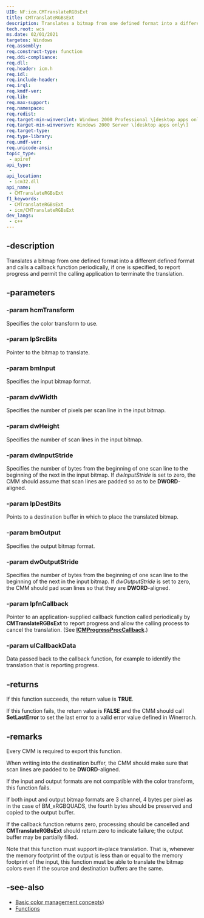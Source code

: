 ```yaml
---
UID: NF:icm.CMTranslateRGBsExt
title: CMTranslateRGBsExt
description: Translates a bitmap from one defined format into a different defined format and calls a callback function periodically, if one is specified, to report progress and permit the calling application to terminate the translation.
tech.root: wcs
ms.date: 02/01/2021
targetos: Windows
req.assembly: 
req.construct-type: function
req.ddi-compliance: 
req.dll: 
req.header: icm.h
req.idl: 
req.include-header: 
req.irql: 
req.kmdf-ver: 
req.lib: 
req.max-support: 
req.namespace: 
req.redist: 
req.target-min-winverclnt: Windows 2000 Professional \[desktop apps only\]
req.target-min-winversvr: Windows 2000 Server \[desktop apps only\]
req.target-type: 
req.type-library: 
req.umdf-ver: 
req.unicode-ansi: 
topic_type:
 - apiref
api_type:
 - 
api_location:
 - icm32.dll
api_name:
 - CMTranslateRGBsExt
f1_keywords:
 - CMTranslateRGBsExt
 - icm/CMTranslateRGBsExt
dev_langs:
 - c++
---
```


## -description

Translates a bitmap from one defined format into a different defined format and calls a callback function periodically, if one is specified, to report progress and permit the calling application to terminate the translation.

## -parameters

### -param hcmTransform

Specifies the color transform to use.

### -param lpSrcBits

Pointer to the bitmap to translate.

### -param bmInput

Specifies the input bitmap format.

### -param dwWidth

Specifies the number of pixels per scan line in the input bitmap.

### -param dwHeight

Specifies the number of scan lines in the input bitmap.

### -param dwInputStride

Specifies the number of bytes from the beginning of one scan line to the beginning of the next in the input bitmap. If *dwInputStride* is set to zero, the CMM should assume that scan lines are padded so as to be **DWORD**-aligned.

### -param lpDestBits

Points to a destination buffer in which to place the translated bitmap.

### -param bmOutput

Specifies the output bitmap format.

### -param dwOutputStride

Specifies the number of bytes from the beginning of one scan line to the beginning of the next in the input bitmap. If *dwOutputStride* is set to zero, the CMM should pad scan lines so that they are **DWORD**-aligned.

### -param lpfnCallback

Pointer to an application-supplied callback function called periodically by **CMTranslateRGBsExt** to report progress and allow the calling process to cancel the translation. (See [**ICMProgressProcCallback**](https://msdn.microsoft.com/en-us/library/dd372114\(v=vs.85\)).)

### -param ulCallbackData

Data passed back to the callback function, for example to identify the translation that is reporting progress.

## -returns

If this function succeeds, the return value is **TRUE**.

If this function fails, the return value is **FALSE** and the CMM should call **SetLastError** to set the last error to a valid error value defined in Winerror.h.

## -remarks

Every CMM is required to export this function.

When writing into the destination buffer, the CMM should make sure that scan lines are padded to be **DWORD**-aligned.

If the input and output formats are not compatible with the color transform, this function fails.

If both input and output bitmap formats are 3 channel, 4 bytes per pixel as in the case of BM\_xRGBQUADS, the fourth bytes should be preserved and copied to the output buffer.

If the callback function returns zero, processing should be cancelled and **CMTranslateRGBsExt** should return zero to indicate failure; the output buffer may be partially filled.

Note that this function must support in-place translation. That is, whenever the memory footprint of the output is less than or equal to the memory footprint of the input, this function must be able to translate the bitmap colors even if the source and destination buffers are the same.

## -see-also

* [Basic color management concepts](/windows/win32/wcs/basic-color-management-concepts))
* [Functions](/windows/win32/wcs/functions)
